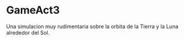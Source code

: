 # GameAct3

Una simulacion muy rudimentaria sobre la orbita de la Tierra y la Luna alrededor del Sol.
